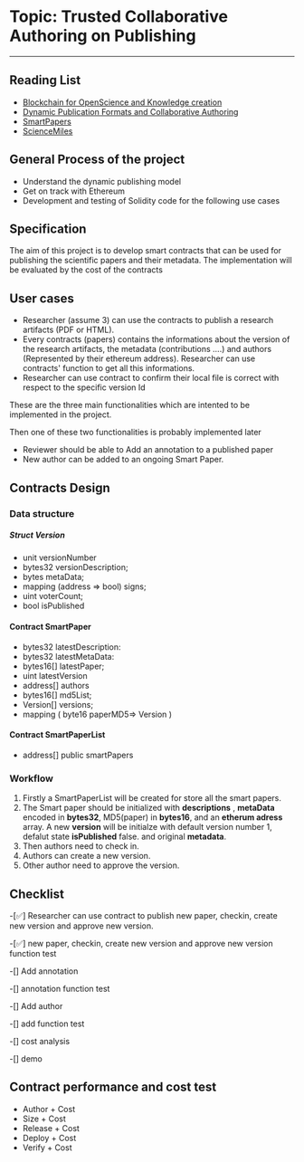 # Topic: Trusted Collaborative Authoring on Publishing  
---
## Reading List  
* [Blockchain for OpenScience and Knowledge creation](https://docs.google.com/document/d/1Uhjb4K69l0bSx7UXYUStV_rjuPC7VGo0ERa-7xEsr58/edit#)  
* [Dynamic Publication Formats and Collaborative Authoring](https://link.springer.com/chapter/10.1007%2F978-3-319-00026-8_13)  
* [SmartPapers](https://2018.eswc-conferences.org/paper_205/)  
* [ScienceMiles](https://dl.acm.org/authorize?N655236)   

## General Process of the project  
* Understand the dynamic publishing model  
* Get on track with Ethereum  
* Development and testing of Solidity code for the following use cases


##  Specification
The aim of this project is to develop smart contracts that can be used for publishing the scientific papers and their metadata. The implementation will be evaluated by the cost of the contracts

## User cases
* Researcher (assume 3) can use the contracts to publish a research artifacts (PDF or HTML).
* Every contracts (papers) contains the informations about the version of the research artifacts, the metadata (contributions ....) and authors (Represented by their ethereum address). Researcher can use contracts' function to get all this informations.
* Researcher can use contract to confirm their local file is correct with respect to the specific version Id

These are the three main functionalities which are intented to be implemented in the project.

Then one of these two functionalities is probably implemented later
* Reviewer should be able to Add an annotation to a published paper
* New author can be added to an ongoing Smart Paper.

## Contracts Design
### Data structure
##### Struct Version
* unit versionNumber
* bytes32 versionDescription;
* bytes metaData;
* mapping (address => bool) signs;
* uint voterCount;
* bool isPublished 
#### Contract SmartPaper
* bytes32 latestDescription: 
* bytes32 latestMetaData: 
* bytes16[] latestPaper;
* uint latestVersion
* address[] authors
* bytes16[] md5List;
* Version[] versions;
*  mapping ( byte16 paperMD5=> Version )
#### Contract SmartPaperList
* address[] public smartPapers
 
### Workflow
1. Firstly a SmartPaperList will be created for store all the smart papers.
2. The Smart paper should be initialized with **descriptions** , **metaData** encoded in **bytes32**, MD5(paper) in **bytes16**, and an **etherum adress** array. A new **version** will be initialze with default version number 1, defalut state **isPublished** false. and original **metadata**.
3. Then authors need to check in.
4. Authors can create a new version.
5. Other author need to approve the version.



## Checklist
-[✅] Researcher can use contract to publish new paper, checkin, create new version and approve new version.

-[✅] new paper, checkin, create new version and approve new version function test

-[] Add annotation

-[] annotation function test

-[] Add author

-[] add function test

-[] cost analysis

-[] demo


## Contract performance and cost test
+ Author + Cost
+ Size + Cost
+ Release + Cost 
+ Deploy + Cost
+ Verify + Cost